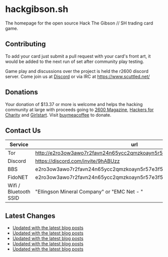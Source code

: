 # hackgibson.sh
The homepage for the open source Hack The Gibson // SH trading card game.


## Contributing

To add your card just submit a pull request with your card's front art, it would be added to the next run of set after community play testing.

Game play and discussions over the project is held the r2600 discord server. Come join us at [Discord](https://discord.com/invite/9hABUzz) or via IRC at https://www.scuttled.net/


## Donations

Your donation of $13.37 or more is welcome and helps the hacking community at large with proceeds going to [2600 Magazine](https://2600.com/), [Hackers for Charity](https://hackersforcharity.org) and [Girlstart](https://girlstart.org).  Visit [buymeacoffee](https://www.buymeacoffee.com/hackgibson.sh) to donate.


## Contact Us

Service | url
-|-
Tor | http://e2ro3ow3awo7r2favn24n65ycc2qmzkoayn5r57e3f56nvjwdcgg32ad.onion
Discord | https://discord.com/invite/9hABUzz
BBS | e2ro3ow3awo7r2favn24n65ycc2qmzkoayn5r57e3f56nvjwdcgg32ad.onion:23
FidoNET | e2ro3ow3awo7r2favn24n65ycc2qmzkoayn5r57e3f56nvjwdcgg32ad.onion:24554
Wifi / Bluetooth SSID | "Ellingson Mineral Company" or "EMC Net - <fidonet address>"

## Latest Changes
<!-- BLOG-POST-LIST:START -->
- [Updated with the latest blog posts](https://github.com/DFW2600/hackgibson.sh/commit/4b33fd93fd38e4d5665401796ebd459fb9678bd2)
- [Updated with the latest blog posts](https://github.com/DFW2600/hackgibson.sh/commit/77a0bbd32751f6f4c4327a91d8fa57df7a3822c7)
- [Updated with the latest blog posts](https://github.com/DFW2600/hackgibson.sh/commit/e813b53e19f8715ca3ac73842412a3a46a18b71f)
- [Updated with the latest blog posts](https://github.com/DFW2600/hackgibson.sh/commit/0ce2674a6abdbbd7f1589ad883133ac3878b5cd2)
- [Updated with the latest blog posts](https://github.com/DFW2600/hackgibson.sh/commit/85ba47a8d2b39651edfb26f7dc6a64855d670e95)
<!-- BLOG-POST-LIST:END -->
